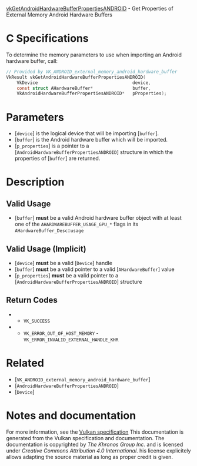 [vkGetAndroidHardwareBufferPropertiesANDROID](https://www.khronos.org/registry/vulkan/specs/1.3-extensions/man/html/vkGetAndroidHardwareBufferPropertiesANDROID.html) - Get Properties of External Memory Android Hardware Buffers

# C Specifications
To determine the memory parameters to use when importing an Android hardware
buffer, call:
```c
// Provided by VK_ANDROID_external_memory_android_hardware_buffer
VkResult vkGetAndroidHardwareBufferPropertiesANDROID(
    VkDevice                                    device,
    const struct AHardwareBuffer*               buffer,
    VkAndroidHardwareBufferPropertiesANDROID*   pProperties);
```

# Parameters
- [`device`] is the logical device that will be importing [`buffer`].
- [`buffer`] is the Android hardware buffer which will be imported.
- [`p_properties`] is a pointer to a [`AndroidHardwareBufferPropertiesANDROID`] structure in which the properties of [`buffer`] are returned.

# Description
## Valid Usage
-  [`buffer`] **must**  be a valid Android hardware buffer object with at least one of the `AHARDWAREBUFFER_USAGE_GPU_*` flags in its `AHardwareBuffer_Desc`::`usage`

## Valid Usage (Implicit)
-  [`device`] **must**  be a valid [`Device`] handle
-  [`buffer`] **must**  be a valid pointer to a valid [`AHardwareBuffer`] value
-  [`p_properties`] **must**  be a valid pointer to a [`AndroidHardwareBufferPropertiesANDROID`] structure

## Return Codes
*   - `VK_SUCCESS` 
*   - `VK_ERROR_OUT_OF_HOST_MEMORY`  - `VK_ERROR_INVALID_EXTERNAL_HANDLE_KHR`

# Related
- [`VK_ANDROID_external_memory_android_hardware_buffer`]
- [`AndroidHardwareBufferPropertiesANDROID`]
- [`Device`]

# Notes and documentation
For more information, see the [Vulkan specification](https://www.khronos.org/registry/vulkan/specs/1.3-extensions/html/vkspec.html)
This documentation is generated from the Vulkan specification and documentation.
The documentation is copyrighted by *The Khronos Group Inc.* and is licensed under *Creative Commons Attribution 4.0 International*.
his license explicitely allows adapting the source material as long as proper credit is given.
        